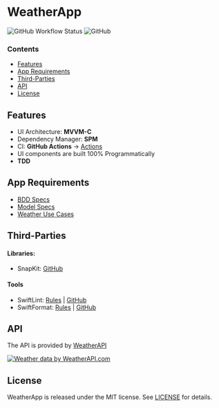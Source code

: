 # WeatherApp

![GitHub Workflow Status](https://img.shields.io/github/workflow/status/kamyarst/weatherapp/CI-iOS)
![GitHub](https://img.shields.io/github/license/kamyarst/weatherapp)

### Contents
- [Features](README.md#features)
- [App Requirements](README.md#app-requirements)
- [Third-Parties](README.md#third-parties)
- [API](README.md#api)
- [License](README.md#license)

## Features

- UI Architecture: **MVVM-C**
- Dependency Manager: **SPM**
- CI: **GitHub Actions** -> [Actions](.github/workflows)
- UI components are built 100% Programmatically
- **TDD**

## App Requirements

- [BDD Specs](./docs/BDD_specs.md)
- [Model Specs](./docs/model_specs.md)
- [Weather Use Cases](./docs/use_cases.md)

## Third-Parties

#### Libraries:
- SnapKit: [GitHub](https://github.com/SnapKit/SnapKit)

#### Tools
- SwiftLint: [Rules](.swiftformat) | [GitHub](https://github.com/realm/SwiftLint)
- SwiftFormat: [Rules](.swiftlint.yml) | [GitHub](https://github.com/nicklockwood/SwiftFormat)

## API
The API is provided by [WeatherAPI](https://www.weatherapi.com/)

<a href="https://www.weatherapi.com/" title="Free Weather API"><img src='https://cdn.weatherapi.com/v4/images/weatherapi_logo.png' alt="Weather data by WeatherAPI.com" border="0"></a>

## License

WeatherApp is released under the MIT license. See [LICENSE](LICENSE) for details.
